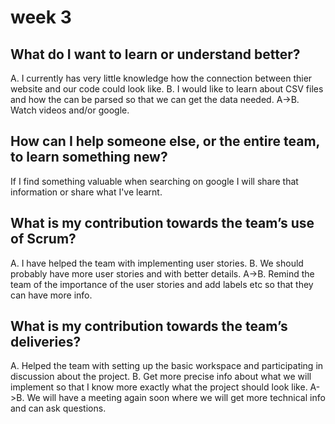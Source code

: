 # week 3

## What do I want to learn or understand better?

A. I currently has very little knowledge how the connection between thier website and our code could look like.
B. I would like to learn about CSV files and how the can be parsed so that we can get the data needed.
A->B. Watch videos and/or google.

## How can I help someone else, or the entire team, to learn something new?

If I find something valuable when searching on google I will share that information or share what I've learnt.

## What is my contribution towards the team’s use of Scrum?

A. I have helped the team with implementing user stories.
B. We should probably have more user stories and with better details. 
A->B. Remind the team of the importance of the user stories and add labels etc so that they can have more info.

## What is my contribution towards the team’s deliveries?

A. Helped the team with setting up the basic workspace and participating in discussion about the project.
B. Get more precise info about what we will implement so that I know more exactly what the project should look like.
A->B. We will have a meeting again soon where we will get more technical info and can ask questions.
